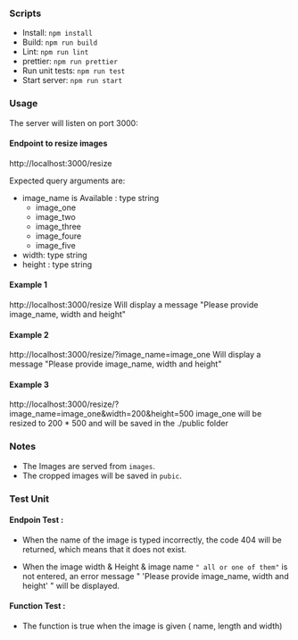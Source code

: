 ### Scripts
- Install: ```npm install```
- Build: ```npm run build```
- Lint: ```npm run lint```
- prettier: ```npm run prettier```
- Run unit tests: ```npm run test```
- Start server: ```npm run start```

### Usage
The server will listen on port 3000:


#### Endpoint to resize images
http://localhost:3000/resize

Expected query arguments are:
- image_name is Available : type string
  - image_one
  - image_two
  - image_three
  - image_foure
  - image_five
- width: type string
- height : type string

#### Example 1
http://localhost:3000/resize
Will display a message "Please provide image_name, width and height" 

#### Example 2
http://localhost:3000/resize/?image_name=image_one
Will display a message "Please provide image_name, width and height" 

#### Example 3
http://localhost:3000/resize/?image_name=image_one&width=200&height=500
image_one will be resized to 200 * 500 and will be saved in the ./public folder 


### Notes
- The Images are served from `images`.
- The cropped images will be saved in `pubic`.

### Test Unit

#### Endpoin Test :

- When the name of the image is typed incorrectly, the code 404 will be returned, which means that it does not exist.

- When the image width & Height & image name `" all or one of them"` is not entered, an error message " 'Please provide image_name, width and height' " will be displayed.

#### Function Test :

- The function is true when the image is given ( name, length and width)



